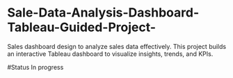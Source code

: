 # Sale-Data-Analysis-Dashboard-Tableau-Guided-Project-
Sales dashboard design to analyze sales data effectively. This project builds an interactive Tableau dashboard to visualize insights, trends, and KPIs. 

#Status
In progress 
